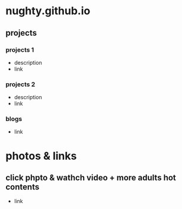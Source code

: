 # nughty.github.io

## projects
### projects 1
- description
- link

### projects 2
- description
- link


### blogs
- link 

# photos & links
## click phpto & wathch video + more adults hot contents
- link
